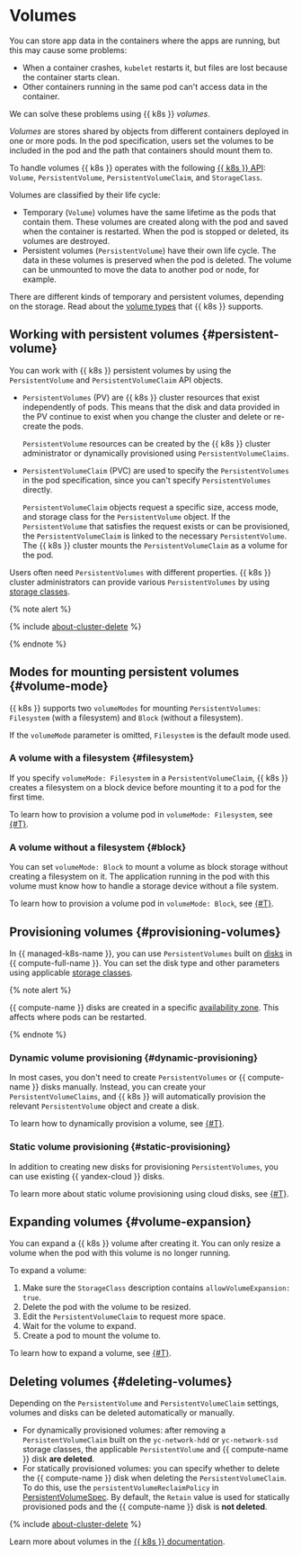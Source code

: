 # Volumes

You can store app data in the containers where the apps are running, but this may cause some problems:
* When a container crashes, `kubelet` restarts it, but files are lost because the container starts clean.
* Other containers running in the same pod can't access data in the container.

We can solve these problems using {{ k8s }} _volumes_.

_Volumes_ are stores shared by objects from different containers deployed in one or more pods. In the pod specification, users set the volumes to be included in the pod and the path that containers should mount them to.

To handle volumes {{ k8s }} operates with the following [{{ k8s }} API](https://kubernetes.io/docs/reference/kubernetes-api/): `Volume`, `PersistentVolume`, `PersistentVolumeClaim`, and `StorageClass`.

Volumes are classified by their life cycle:
* Temporary (`Volume`) volumes have the same lifetime as the pods that contain them. These volumes are created along with the pod and saved when the container is restarted. When the pod is stopped or deleted, its volumes are destroyed.
* Persistent volumes (`PersistentVolume`) have their own life cycle. The data in these volumes is preserved when the pod is deleted. The volume can be unmounted to move the data to another pod or node, for example.

There are different kinds of temporary and persistent volumes, depending on the storage. Read about the [volume types](https://kubernetes.io/docs/concepts/storage/volumes/#types-of-volumes) that {{ k8s }} supports.

## Working with persistent volumes {#persistent-volume}

You can work with {{ k8s }} persistent volumes by using the `PersistentVolume` and `PersistentVolumeClaim` API objects.
* `PersistentVolumes` (PV) are {{ k8s }} cluster resources that exist independently of pods. This means that the disk and data provided in the PV continue to exist when you change the cluster and delete or re-create the pods.

  `PersistentVolume` resources can be created by the {{ k8s }} cluster administrator or dynamically provisioned using `PersistentVolumeClaims`.

* `PersistentVolumeClaim` (PVC) are used to specify the `PersistentVolumes` in the pod specification, since you can't specify `PersistentVolumes` directly.

  `PersistentVolumeClaim` objects request a specific size, access mode, and storage class for the `PersistentVolume` object. If the `PersistentVolume` that satisfies the request exists or can be provisioned, the `PersistentVolumeClaim` is linked to the necessary `PersistentVolume`. The {{ k8s }} cluster mounts the `PersistentVolumeClaim` as a volume for the pod.

Users often need `PersistentVolumes` with different properties. {{ k8s }} cluster administrators can provide various `PersistentVolumes` by using [storage classes](../operations/volumes/manage-storage-class.md).

{% note alert %}

{% include [about-cluster-delete](../../_includes/managed-kubernetes/note-k8s-cluster-delete.md) %}

{% endnote %}

## Modes for mounting persistent volumes {#volume-mode}

{{ k8s }} supports two `volumeModes` for mounting `PersistentVolumes`: `Filesystem` (with a filesystem) and `Block` (without a filesystem).

If the `volumeMode` parameter is omitted, `Filesystem` is the default mode used.

### A volume with a filesystem {#filesystem}

If you specify `volumeMode: Filesystem` in a `PersistentVolumeClaim`, {{ k8s }} creates a filesystem on a block device before mounting it to a pod for the first time.

To learn how to provision a volume pod in `volumeMode: Filesystem`, see [{#T}](../operations/volumes/dynamic-create-pv.md).

### A volume without a filesystem {#block}

You can set `volumeMode: Block` to mount a volume as block storage without creating a filesystem on it. The application running in the pod with this volume must know how to handle a storage device without a file system.

To learn how to provision a volume pod in `volumeMode: Block`, see [{#T}](../operations/volumes/mode-block.md).

## Provisioning volumes {#provisioning-volumes}

In {{ managed-k8s-name }}, you can use `PersistentVolumes` built on [disks](../../compute/concepts/disk.md) in {{ compute-full-name }}. You can set the disk type and other parameters using applicable [storage classes](../operations/volumes/manage-storage-class.md).

{% note alert %}

{{ compute-name }} disks are created in a specific [availability zone](../../overview/concepts/geo-scope.md). This affects where pods can be restarted.

{% endnote %}

### Dynamic volume provisioning {#dynamic-provisioning}

In most cases, you don't need to create `PersistentVolumes` or {{ compute-name }} disks manually. Instead, you can create your `PersistentVolumeClaims`, and {{ k8s }} will automatically provision the relevant `PersistentVolume` object and create a disk.

To learn how to dynamically provision a volume, see [{#T}](../operations/volumes/dynamic-create-pv.md).

### Static volume provisioning {#static-provisioning}

In addition to creating new disks for provisioning `PersistentVolumes`, you can use existing {{ yandex-cloud }} disks.

To learn more about static volume provisioning using cloud disks, see [{#T}](../operations/volumes/static-create-pv.md).

## Expanding volumes {#volume-expansion}

You can expand a {{ k8s }} volume after creating it. You can only resize a volume when the pod with this volume is no longer running.

To expand a volume:
1. Make sure the `StorageClass` description contains `allowVolumeExpansion: true`.
1. Delete the pod with the volume to be resized.
1. Edit the `PersistentVolumeClaim` to request more space.
1. Wait for the volume to expand.
1. Create a pod to mount the volume to.

To learn how to expand a volume, see [{#T}](../operations/volumes/volume-expansion.md).

## Deleting volumes {#deleting-volumes}

Depending on the `PersistentVolume` and `PersistentVolumeClaim` settings, volumes and disks can be deleted automatically or manually.
* For dynamically provisioned volumes: after removing a `PersistentVolumeClaim` built on the `yc-network-hdd` or `yc-network-ssd` storage classes, the applicable `PersistentVolume` and {{ compute-name }} disk **are deleted**.
* For statically provisioned volumes: you can specify whether to delete the {{ compute-name }} disk when deleting the `PersistentVolumeClaim`. To do this, use the `persistentVolumeReclaimPolicy` in [PersistentVolumeSpec](https://kubernetes.io/docs/reference/kubernetes-api/config-and-storage-resources/persistent-volume-v1/#PersistentVolumeSpec). By default, the `Retain` value is used for statically provisioned pods and the {{ compute-name }} disk is **not deleted**.

{% include [about-cluster-delete](../../_includes/managed-kubernetes/note-k8s-cluster-delete.md) %}

Learn more about volumes in the [{{ k8s }} documentation](https://kubernetes.io/docs/concepts/storage/persistent-volumes/).
